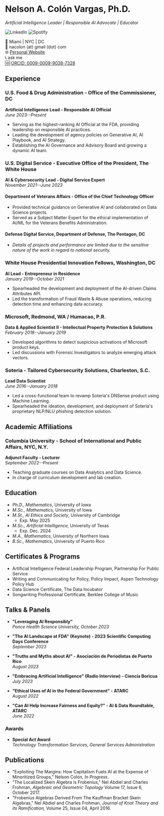 # Nelson A. Colón Vargas, Ph.D.
*Artificial Intelligence Leader | Responsible AI Advocate | Educator*

![LinkedIn](https://www.linkedin.com/in/yourprofile) ![Spotify](https://open.spotify.com/artist/73T51R2Kids9OM2jf3TxPG)

📍 Miami | NYC | DC \
📧 nacolon (at) gmail (dot) com  \
🌐 [Personal Website](http://www.nel.world)  
📞 ask me   
🆔 [ORCID: 0009-0009-9038-7328](https://orcid.org/0009-0009-9038-7328)

## Experience

### U.S. Food & Drug Administration - Office of the Commissioner, DC
**Artificial Intelligence Lead - Responsible AI Official**  
*June 2023--Present*

- Serving as the highest-ranking AI Official at the FDA, providing leadership on responsible AI practices.
- Leading the development of agency policies on Generative AI, AI Playbook, and AI Strategy.
- Establishing the AI Governance and Advisory Board and growing a dynamic AI team.

### U.S. Digital Service - Executive Office of the President, The White House
**AI & Cybersecurity Lead - Digital Service Expert**  
*November 2021--June 2023*

#### Department of Veterans Affairs -  Office of the Chief Technology Officer
- Provided technical guidance on Generative AI and collaborated on Data Science projects.
- Served as a Subject Matter Expert for the ethical implementation of AI/ML for the Veterans Benefits Administration.

#### Defense Digital Service, Department of Defense, The Pentagon, DC
- *Details of projects and performance are limited due to the sensitive nature of the work in regard to national security.*

### White House Presidential Innovation Fellows, Washington, DC
**AI Lead - Entrepreneur in Residence**  
*January 2019--October 2021*

- Spearheaded the development and deployment of the AI-driven Claims Attributes API.
- Led the transformation of Fraud Waste & Abuse operations, reducing detection time and enhancing data accuracy.

### Microsoft, Redmond, WA / Humacao, P.R.
**Data & Applied Scientist II - Intellectual Property Protection & Solutions**  
*February 2018--January 2019*

- Developed algorithms to detect suspicious activations of Microsoft product keys.
- Led discussions with Forensic Investigators to analyze emerging attack vectors.

### Soteria - Tailored Cybersecurity Solutions, Charleston, S.C.
**Lead Data Scientist**  
*June 2016--January 2018*

- Led a cross-functional team to revamp Soteria's DNSense product using Machine Learning.
- Spearheaded the ideation, development, and deployment of Soteria's proprietary NLP/NLU phishing detection solution.

## Academic Affiliations

### Columbia University - School of International and Public Affairs, NYC, N.Y.
**Adjunct Faculty - Lecturer**  
*September 2022--Present*

- Teaching graduate courses on Data Analytics and Data Science.
- In charge of curriculum development and lab creation.

## Education

- *Ph.D., Mathematics*, University of Iowa
- *M.Sc., Mathematics*, University of Iowa
- *M.St., AI Ethics and Society*, University of Cambridge
  - Exp. May 2025
- *M.Sc., Artificial Intelligence*, University of Texas
  - Exp. Dec. 2024
- *M.A., Mathematics*, University of Northern Iowa
- *B.Sc., Mathematics*, University of Puerto Rico

## Certificates & Programs

- Artificial Intelligence Federal Leadership Program, Partnership For Public Service
- Writing and Communicating for Policy, Policy Impact, Aspen Technology Policy Hub
- Data Science Certificate, The Data Incubator
- Songwriting Professional Certificate, Berklee College of Music

## Talks & Panels

- **"Leveraging AI Responsibly"**  
  *Ponce Health Science University, October 2023*

- **"The AI Landscape at FDA" (Keynote) - 2023 Scientific Computing Days Conference**  
  *September 2023*

- **"Truths and Myths about AI" - Asociación de Periodistas de Puerto Rico**  
  *August 2023*

- **"Embracing Artificial Intelligence" (Radio Interview) - Ciencia Boricua**  
  *July 2023*

- **"Ethical Uses of AI in the Federal Government" - ATARC**  
  *August 2022*

- **"Can AI Help Increase Fairness and Equity?" - AI & Data Roundtable, ATARC**  
  *June 2022*

### Awards

- **Special Act Award**  
  *Technology Transformation Services, General Services Administration*


## Publications

- "Exploiting The Margins: How Capitalism Fuels AI at the Expense of Minoritized Groups," Nelson Colón, *In Progress*.
- "The Localized Skein Algebra is Frobenius," Nel Abdiel and Charles Frohman, *Algebraic and Geometric Topology* Volume 17, Issue 6, October 2017.
- "Frobenius Algebras Derived From The Kauffman Bracket Skein Algebras," Nel Abdiel and Charles Frohman, *Journal of Knot Theory and its Ramification,* Volume 25, Issue 04, April 2016.
